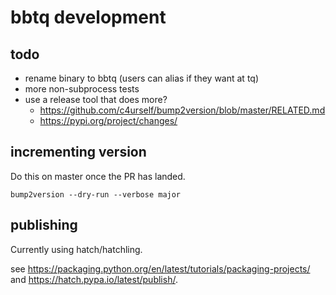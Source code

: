 # bbtq development

## todo

- rename binary to bbtq (users can alias if they want at tq)
- more non-subprocess tests
- use a release tool that does more?
  - https://github.com/c4urself/bump2version/blob/master/RELATED.md
  - https://pypi.org/project/changes/

## incrementing version

Do this on master once the PR has landed.

`bump2version --dry-run --verbose major`

## publishing

Currently using hatch/hatchling.

see https://packaging.python.org/en/latest/tutorials/packaging-projects/ and
https://hatch.pypa.io/latest/publish/.
